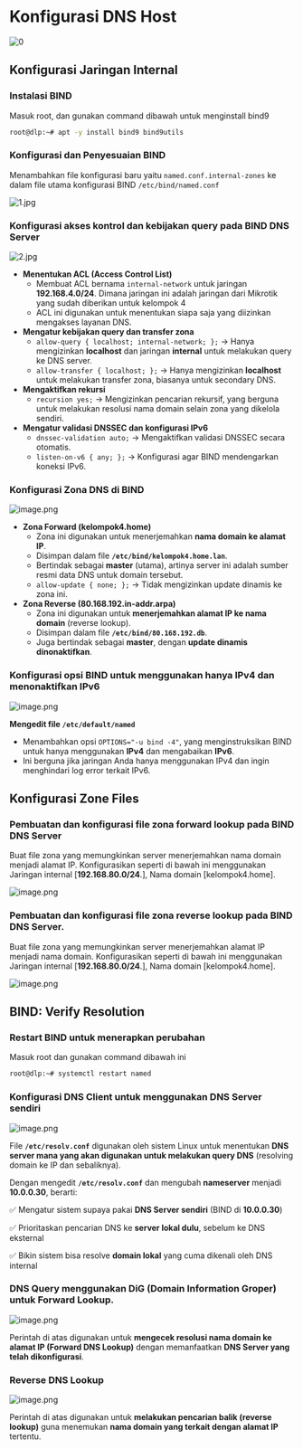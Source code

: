 # Konfigurasi DNS Host

![0](00.jpg)
## Konfigurasi Jaringan Internal
### Instalasi BIND

Masuk root, dan gunakan command dibawah untuk menginstall bind9

```bash
root@dlp:~# apt -y install bind9 bind9utils
```

### Konfigurasi dan Penyesuaian BIND

Menambahkan file konfigurasi baru yaitu `named.conf.internal-zones` ke dalam file utama konfigurasi BIND `/etc/bind/named.conf`

![1.jpg](1.jpg)

### Konfigurasi akses kontrol dan kebijakan query pada BIND DNS Server

![2.jpg](2.jpg)

- **Menentukan ACL (Access Control List)**
  - Membuat ACL bernama `internal-network` untuk jaringan **192.168.4.0/24**. Dimana jaringan ini adalah jaringan dari Mikrotik yang sudah diberikan untuk kelompok 4
  - ACL ini digunakan untuk menentukan siapa saja yang diizinkan mengakses layanan DNS.
- **Mengatur kebijakan query dan transfer zona**
  - `allow-query { localhost; internal-network; };` → Hanya mengizinkan **localhost** dan jaringan **internal** untuk melakukan query ke DNS server.
  - `allow-transfer { localhost; };` → Hanya mengizinkan **localhost** untuk melakukan transfer zona, biasanya untuk secondary DNS.
- **Mengaktifkan rekursi**
  - `recursion yes;` → Mengizinkan pencarian rekursif, yang berguna untuk melakukan resolusi nama domain selain zona yang dikelola sendiri.
- **Mengatur validasi DNSSEC dan konfigurasi IPv6**
  - `dnssec-validation auto;` → Mengaktifkan validasi DNSSEC secara otomatis.
  - `listen-on-v6 { any; };` → Konfigurasi agar BIND mendengarkan koneksi IPv6.

### Konfigurasi Zona DNS di BIND

![image.png](images/etc-bind-named-conf-internal-zones.png)

- **Zona Forward (kelompok4.home)**
  - Zona ini digunakan untuk menerjemahkan **nama domain ke alamat IP**.
  - Disimpan dalam file **`/etc/bind/kelompok4.home.lan`**.
  - Bertindak sebagai **master** (utama), artinya server ini adalah sumber resmi data DNS untuk domain tersebut.
  - `allow-update { none; };` → Tidak mengizinkan update dinamis ke zona ini.
- **Zona Reverse (80.168.192.in-addr.arpa)**
  - Zona ini digunakan untuk **menerjemahkan alamat IP ke nama domain** (reverse lookup).
  - Disimpan dalam file **`/etc/bind/80.168.192.db`**.
  - Juga bertindak sebagai **master**, dengan **update dinamis dinonaktifkan**.

### Konfigurasi opsi BIND untuk menggunakan hanya IPv4 dan menonaktifkan IPv6

![image.png](images/etc-default-named.png)

**Mengedit file `/etc/default/named`**

- Menambahkan opsi `OPTIONS="-u bind -4"`, yang menginstruksikan BIND untuk hanya menggunakan **IPv4** dan mengabaikan **IPv6**.
- Ini berguna jika jaringan Anda hanya menggunakan IPv4 dan ingin menghindari log error terkait IPv6.

## Konfigurasi Zone Files

### Pembuatan dan konfigurasi file zona forward lookup pada BIND DNS Server

Buat file zona yang memungkinkan server menerjemahkan nama domain menjadi alamat IP.
Konfigurasikan seperti di bawah ini menggunakan Jaringan internal [**192.168.80.0/24**.], Nama domain [kelompok4.home].

![image.png](images/etc-bind-kelompok4-home-lan.png)

### Pembuatan dan konfigurasi file zona reverse lookup pada BIND DNS Server.

Buat file zona yang memungkinkan server menerjemahkan alamat IP menjadi nama domain.
Konfigurasikan seperti di bawah ini menggunakan Jaringan internal [**192.168.80.0/24**.], Nama domain [kelompok4.home].

![image.png](images/etc-bind-80-168-192-db.png)

## BIND: Verify Resolution

### Restart BIND untuk menerapkan perubahan

Masuk root dan gunakan command dibawah ini

```bash
root@dlp:~# systemctl restart named
```

### Konfigurasi DNS Client untuk menggunakan DNS Server sendiri

![image.png](images/etc-resolve-conf.png)

File **`/etc/resolv.conf`** digunakan oleh sistem Linux untuk menentukan **DNS server mana yang akan digunakan untuk melakukan query DNS** (resolving domain ke IP dan sebaliknya).

Dengan mengedit **`/etc/resolv.conf`** dan mengubah **nameserver** menjadi **10.0.0.30**, berarti:

✅ Mengatur sistem supaya pakai **DNS Server sendiri** (BIND di **10.0.0.30**)

✅ Prioritaskan pencarian DNS ke **server lokal dulu**, sebelum ke DNS eksternal

✅ Bikin sistem bisa resolve **domain lokal** yang cuma dikenali oleh DNS internal

### **DNS Query menggunakan DiG (Domain Information Groper)** untuk **Forward Lookup**.

![image.png](images/dig-kelompok4-home.png)

Perintah di atas digunakan untuk **mengecek resolusi nama domain ke alamat IP (Forward DNS Lookup)** dengan memanfaatkan **DNS Server yang telah dikonfigurasi**.

### Reverse DNS Lookup

![image.png](images/dig-ip-server.png)

Perintah di atas digunakan untuk **melakukan pencarian balik (reverse lookup)** guna menemukan **nama domain yang terkait dengan alamat IP** tertentu.
